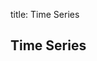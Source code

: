 title: Time Series

## Time Series

<div class='row'>
    <div class='col-sm-12'>
        <h5></h5>
        <div data-viz-c3 data-options='d3examples.bitcoin'></div>
    </div>
</div>

<script type='text/javascript'>
// bitcoin timeserie options
var d3examples = {
    //
    bitcoin: function (d3) {
        var years = 1;
        return {
            src: 'http://www.quandl.com/api/v1/datasets/BAVERAGE/USD.json?auth_token=-kdL9rjDHgBsx1VcDkrC&rows=' + 365*years,
            processData: function (raw) {
                var cols = d3.transpose(raw.data);
                    dates = cols[0],
                    price = cols[1],
                    volume = cols[2];
                dates.splice(0, 0, 'dates');
                price.splice(0, 0, 'price');
                volume.splice(0, 0, 'volume');
                return {
                    data: {
                        x: 'dates',
                        axes: {
                            price: 'y',
                            volume: 'y2'
                        },
                        columns: [dates, price, volume],
                        types: {
                            price: 'area-spline',
                        }
                    },
                    axis: {
                        x: {
                            type: 'timeseries',
                            tick : {
                                format : "%e %b %y"
                            }
                        },
                        y2: {
                            show: true
                        }
                    }
                };
            }
        }
    }
};
</script>
